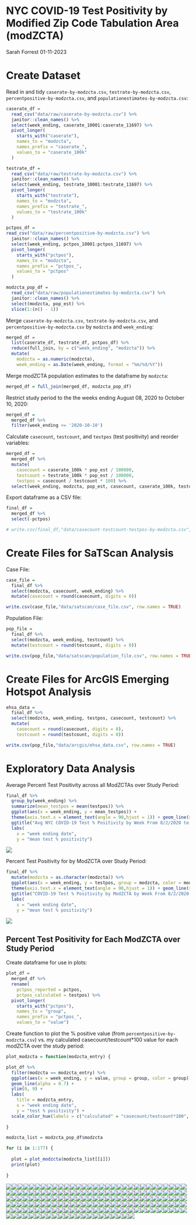 NYC COVID-19 Test Positivity by Modified Zip Code Tabulation Area
(modZCTA)
================
Sarah Forrest
01-11-2023

# Create Dataset

Read in and tidy `caserate-by-modzcta.csv`, `testrate-by-modzcta.csv`,
`percentpositive-by-modzcta.csv`, and
`populationestimates-by-modzcta.csv`:

``` r
caserate_df = 
  read_csv("data/raw/caserate-by-modzcta.csv") %>%
  janitor::clean_names() %>%
  select(week_ending, caserate_10001:caserate_11697) %>%
  pivot_longer(
    starts_with("caserate"),
    names_to = "modzcta",
    names_prefix = "caserate_", 
    values_to = "caserate_100k"
  )

testrate_df = 
  read_csv("data/raw/testrate-by-modzcta.csv") %>%
  janitor::clean_names() %>%
  select(week_ending, testrate_10001:testrate_11697) %>%
  pivot_longer(
    starts_with("testrate"),
    names_to = "modzcta",
    names_prefix = "testrate_", 
    values_to = "testrate_100k"
  )

pctpos_df =
read_csv("data/raw/percentpositive-by-modzcta.csv") %>%
  janitor::clean_names() %>%
  select(week_ending, pctpos_10001:pctpos_11697) %>%
  pivot_longer(
    starts_with("pctpos"),
    names_to = "modzcta",
    names_prefix = "pctpos_", 
    values_to = "pctpos"
  )

modzcta_pop_df = 
  read_csv("data/raw/populationestimates-by-modzcta.csv") %>% 
  janitor::clean_names() %>%
  select(modzcta, pop_est) %>%
  slice(1:(n() - 1))
```

Merge `caserate-by-modzcta.csv`, `testrate-by-modzcta.csv`, and
`percentpositive-by-modzcta.csv` by `modzcta` and `week_ending`:

``` r
merged_df = 
  list(caserate_df, testrate_df, pctpos_df) %>% 
  reduce(full_join, by = c("week_ending", "modzcta")) %>% 
  mutate(
    modzcta = as.numeric(modzcta),
    week_ending = as.Date(week_ending, format = "%m/%d/%Y"))
```

Merge modZCTA population estimates to the dataframe by `modzcta`:

``` r
merged_df = full_join(merged_df, modzcta_pop_df)
```

Restrict study period to the the weeks ending August 08, 2020 to October
10, 2020:

``` r
merged_df = 
  merged_df %>%
  filter(week_ending <= '2020-10-10')
```

Calculate `casecount`, `testcount`, and `testpos` (test positivity) and
reorder variables:

``` r
merged_df = 
  merged_df %>% 
  mutate(
    casecount = caserate_100k * pop_est / 100000,
    testcount = testrate_100k * pop_est / 100000,
    testpos = casecount / testcount * 100) %>%
  select(week_ending, modzcta, pop_est, casecount, caserate_100k, testcount, testrate_100k, pctpos, testpos)
```

Export dataframe as a CSV file:

``` r
final_df =
  merged_df %>%
  select(-pctpos)

# write.csv(final_df,"data/casecount-testcount-testpos-by-modzcta.csv", row.names = TRUE)
```

# Create Files for SaTScan Analysis

Case File:

``` r
case_file = 
  final_df %>% 
  select(modzcta, casecount, week_ending) %>% 
  mutate(casecount = round(casecount, digits = 0))

write.csv(case_file,"data/satscan/case_file.csv", row.names = TRUE)
```

Population File:

``` r
pop_file = 
  final_df %>% 
  select(modzcta, week_ending, testcount) %>% 
  mutate(testcount = round(testcount, digits = 0))

write.csv(pop_file,"data/satscan/population_file.csv", row.names = TRUE)
```

# Create Files for ArcGIS Emerging Hotspot Analysis

``` r
ehsa_data = 
  final_df %>% 
  select(modzcta, week_ending, testpos, casecount, testcount) %>% 
  mutate(
    casecount = round(casecount, digits = 0),
    testcount = round(testcount, digits = 0))

write.csv(pop_file,"data/arcgis/ehsa_data.csv", row.names = TRUE)
```

# Exploratory Data Analysis

Average Percent Test Positivity across all ModZCTAs over Study Period:

``` r
final_df %>% 
  group_by(week_ending) %>%
  summarize(mean_testpos = mean(testpos)) %>%
  ggplot(aes(x = week_ending, y = mean_testpos)) + 
  theme(axis.text.x = element_text(angle = 90,hjust = 1)) + geom_line(show.legend = FALSE) +
  ggtitle("Avg NYC COVID-19 Test % Positivity by Week From 8/2/2020 to 10/10/2020") + 
  labs(
    x = "week ending date",
    y = "mean test % positivity")
```

![](thesis_data_files/figure-gfm/unnamed-chunk-10-1.png)<!-- -->

Percent Test Positivity for by ModZCTA over Study Period:

``` r
final_df %>% 
  mutate(modzcta = as.character(modzcta)) %>% 
  ggplot(aes(x = week_ending, y = testpos, group = modzcta, color = modzcta)) + 
  theme(axis.text.x = element_text(angle = 90,hjust = 1)) + geom_line(show.legend = FALSE) +
  ggtitle("COVID-19 Test % Positivity by ModZCTA by Week From 8/2/2020 to 10/10/2020") + 
  labs(
    x = "week ending date",
    y = "mean test % positivity")
```

![](thesis_data_files/figure-gfm/unnamed-chunk-11-1.png)<!-- -->

## Percent Test Positivity for Each ModZCTA over Study Period

Create dataframe for use in plots:

``` r
plot_df = 
  merged_df %>% 
  rename(
    pctpos_reported = pctpos,
    pctpos_calculated = testpos) %>% 
  pivot_longer(
    starts_with("pctpos"),
    names_to = "group",
    names_prefix = "pctpos_", 
    values_to = "value")
```

Create function to plot the % positive value (from
`percentpositive-by-modzcta.csv`) vs. my calculated
casecount/testcount\*100 value for each modZCTA over the study period:

``` r
plot_modzcta = function(modzcta_entry) {

plot_df %>% 
  filter(modzcta == modzcta_entry) %>% 
  ggplot(aes(x = week_ending, y = value, group = group, color = group)) + 
  geom_line(alpha = 0.7) +
  ylim(0, 9) +
  labs(
    title = modzcta_entry,
    x = "week ending date",
    y = "test % positivity") +
  scale_color_hue(labels = c("calculated" = "casecount/testcount*100", "reported" = "% positive"))
  
}

modzcta_list = modzcta_pop_df$modzcta

for (i in 1:177) {
  
  plot = plot_modzcta(modzcta_list[[i]])
  print(plot)
  
}
```

![](thesis_data_files/figure-gfm/unnamed-chunk-13-1.png)<!-- -->![](thesis_data_files/figure-gfm/unnamed-chunk-13-2.png)<!-- -->![](thesis_data_files/figure-gfm/unnamed-chunk-13-3.png)<!-- -->![](thesis_data_files/figure-gfm/unnamed-chunk-13-4.png)<!-- -->![](thesis_data_files/figure-gfm/unnamed-chunk-13-5.png)<!-- -->![](thesis_data_files/figure-gfm/unnamed-chunk-13-6.png)<!-- -->![](thesis_data_files/figure-gfm/unnamed-chunk-13-7.png)<!-- -->![](thesis_data_files/figure-gfm/unnamed-chunk-13-8.png)<!-- -->![](thesis_data_files/figure-gfm/unnamed-chunk-13-9.png)<!-- -->![](thesis_data_files/figure-gfm/unnamed-chunk-13-10.png)<!-- -->![](thesis_data_files/figure-gfm/unnamed-chunk-13-11.png)<!-- -->![](thesis_data_files/figure-gfm/unnamed-chunk-13-12.png)<!-- -->![](thesis_data_files/figure-gfm/unnamed-chunk-13-13.png)<!-- -->![](thesis_data_files/figure-gfm/unnamed-chunk-13-14.png)<!-- -->![](thesis_data_files/figure-gfm/unnamed-chunk-13-15.png)<!-- -->![](thesis_data_files/figure-gfm/unnamed-chunk-13-16.png)<!-- -->![](thesis_data_files/figure-gfm/unnamed-chunk-13-17.png)<!-- -->![](thesis_data_files/figure-gfm/unnamed-chunk-13-18.png)<!-- -->![](thesis_data_files/figure-gfm/unnamed-chunk-13-19.png)<!-- -->![](thesis_data_files/figure-gfm/unnamed-chunk-13-20.png)<!-- -->![](thesis_data_files/figure-gfm/unnamed-chunk-13-21.png)<!-- -->![](thesis_data_files/figure-gfm/unnamed-chunk-13-22.png)<!-- -->![](thesis_data_files/figure-gfm/unnamed-chunk-13-23.png)<!-- -->![](thesis_data_files/figure-gfm/unnamed-chunk-13-24.png)<!-- -->![](thesis_data_files/figure-gfm/unnamed-chunk-13-25.png)<!-- -->![](thesis_data_files/figure-gfm/unnamed-chunk-13-26.png)<!-- -->![](thesis_data_files/figure-gfm/unnamed-chunk-13-27.png)<!-- -->![](thesis_data_files/figure-gfm/unnamed-chunk-13-28.png)<!-- -->![](thesis_data_files/figure-gfm/unnamed-chunk-13-29.png)<!-- -->![](thesis_data_files/figure-gfm/unnamed-chunk-13-30.png)<!-- -->![](thesis_data_files/figure-gfm/unnamed-chunk-13-31.png)<!-- -->![](thesis_data_files/figure-gfm/unnamed-chunk-13-32.png)<!-- -->![](thesis_data_files/figure-gfm/unnamed-chunk-13-33.png)<!-- -->![](thesis_data_files/figure-gfm/unnamed-chunk-13-34.png)<!-- -->![](thesis_data_files/figure-gfm/unnamed-chunk-13-35.png)<!-- -->![](thesis_data_files/figure-gfm/unnamed-chunk-13-36.png)<!-- -->![](thesis_data_files/figure-gfm/unnamed-chunk-13-37.png)<!-- -->![](thesis_data_files/figure-gfm/unnamed-chunk-13-38.png)<!-- -->![](thesis_data_files/figure-gfm/unnamed-chunk-13-39.png)<!-- -->![](thesis_data_files/figure-gfm/unnamed-chunk-13-40.png)<!-- -->![](thesis_data_files/figure-gfm/unnamed-chunk-13-41.png)<!-- -->![](thesis_data_files/figure-gfm/unnamed-chunk-13-42.png)<!-- -->![](thesis_data_files/figure-gfm/unnamed-chunk-13-43.png)<!-- -->![](thesis_data_files/figure-gfm/unnamed-chunk-13-44.png)<!-- -->![](thesis_data_files/figure-gfm/unnamed-chunk-13-45.png)<!-- -->![](thesis_data_files/figure-gfm/unnamed-chunk-13-46.png)<!-- -->![](thesis_data_files/figure-gfm/unnamed-chunk-13-47.png)<!-- -->![](thesis_data_files/figure-gfm/unnamed-chunk-13-48.png)<!-- -->![](thesis_data_files/figure-gfm/unnamed-chunk-13-49.png)<!-- -->![](thesis_data_files/figure-gfm/unnamed-chunk-13-50.png)<!-- -->![](thesis_data_files/figure-gfm/unnamed-chunk-13-51.png)<!-- -->![](thesis_data_files/figure-gfm/unnamed-chunk-13-52.png)<!-- -->![](thesis_data_files/figure-gfm/unnamed-chunk-13-53.png)<!-- -->![](thesis_data_files/figure-gfm/unnamed-chunk-13-54.png)<!-- -->![](thesis_data_files/figure-gfm/unnamed-chunk-13-55.png)<!-- -->![](thesis_data_files/figure-gfm/unnamed-chunk-13-56.png)<!-- -->![](thesis_data_files/figure-gfm/unnamed-chunk-13-57.png)<!-- -->![](thesis_data_files/figure-gfm/unnamed-chunk-13-58.png)<!-- -->![](thesis_data_files/figure-gfm/unnamed-chunk-13-59.png)<!-- -->![](thesis_data_files/figure-gfm/unnamed-chunk-13-60.png)<!-- -->![](thesis_data_files/figure-gfm/unnamed-chunk-13-61.png)<!-- -->![](thesis_data_files/figure-gfm/unnamed-chunk-13-62.png)<!-- -->![](thesis_data_files/figure-gfm/unnamed-chunk-13-63.png)<!-- -->![](thesis_data_files/figure-gfm/unnamed-chunk-13-64.png)<!-- -->![](thesis_data_files/figure-gfm/unnamed-chunk-13-65.png)<!-- -->![](thesis_data_files/figure-gfm/unnamed-chunk-13-66.png)<!-- -->![](thesis_data_files/figure-gfm/unnamed-chunk-13-67.png)<!-- -->![](thesis_data_files/figure-gfm/unnamed-chunk-13-68.png)<!-- -->![](thesis_data_files/figure-gfm/unnamed-chunk-13-69.png)<!-- -->![](thesis_data_files/figure-gfm/unnamed-chunk-13-70.png)<!-- -->![](thesis_data_files/figure-gfm/unnamed-chunk-13-71.png)<!-- -->![](thesis_data_files/figure-gfm/unnamed-chunk-13-72.png)<!-- -->![](thesis_data_files/figure-gfm/unnamed-chunk-13-73.png)<!-- -->![](thesis_data_files/figure-gfm/unnamed-chunk-13-74.png)<!-- -->![](thesis_data_files/figure-gfm/unnamed-chunk-13-75.png)<!-- -->![](thesis_data_files/figure-gfm/unnamed-chunk-13-76.png)<!-- -->![](thesis_data_files/figure-gfm/unnamed-chunk-13-77.png)<!-- -->![](thesis_data_files/figure-gfm/unnamed-chunk-13-78.png)<!-- -->![](thesis_data_files/figure-gfm/unnamed-chunk-13-79.png)<!-- -->![](thesis_data_files/figure-gfm/unnamed-chunk-13-80.png)<!-- -->![](thesis_data_files/figure-gfm/unnamed-chunk-13-81.png)<!-- -->![](thesis_data_files/figure-gfm/unnamed-chunk-13-82.png)<!-- -->![](thesis_data_files/figure-gfm/unnamed-chunk-13-83.png)<!-- -->![](thesis_data_files/figure-gfm/unnamed-chunk-13-84.png)<!-- -->![](thesis_data_files/figure-gfm/unnamed-chunk-13-85.png)<!-- -->![](thesis_data_files/figure-gfm/unnamed-chunk-13-86.png)<!-- -->![](thesis_data_files/figure-gfm/unnamed-chunk-13-87.png)<!-- -->![](thesis_data_files/figure-gfm/unnamed-chunk-13-88.png)<!-- -->![](thesis_data_files/figure-gfm/unnamed-chunk-13-89.png)<!-- -->![](thesis_data_files/figure-gfm/unnamed-chunk-13-90.png)<!-- -->![](thesis_data_files/figure-gfm/unnamed-chunk-13-91.png)<!-- -->![](thesis_data_files/figure-gfm/unnamed-chunk-13-92.png)<!-- -->![](thesis_data_files/figure-gfm/unnamed-chunk-13-93.png)<!-- -->![](thesis_data_files/figure-gfm/unnamed-chunk-13-94.png)<!-- -->![](thesis_data_files/figure-gfm/unnamed-chunk-13-95.png)<!-- -->![](thesis_data_files/figure-gfm/unnamed-chunk-13-96.png)<!-- -->![](thesis_data_files/figure-gfm/unnamed-chunk-13-97.png)<!-- -->![](thesis_data_files/figure-gfm/unnamed-chunk-13-98.png)<!-- -->![](thesis_data_files/figure-gfm/unnamed-chunk-13-99.png)<!-- -->![](thesis_data_files/figure-gfm/unnamed-chunk-13-100.png)<!-- -->![](thesis_data_files/figure-gfm/unnamed-chunk-13-101.png)<!-- -->![](thesis_data_files/figure-gfm/unnamed-chunk-13-102.png)<!-- -->![](thesis_data_files/figure-gfm/unnamed-chunk-13-103.png)<!-- -->![](thesis_data_files/figure-gfm/unnamed-chunk-13-104.png)<!-- -->![](thesis_data_files/figure-gfm/unnamed-chunk-13-105.png)<!-- -->![](thesis_data_files/figure-gfm/unnamed-chunk-13-106.png)<!-- -->![](thesis_data_files/figure-gfm/unnamed-chunk-13-107.png)<!-- -->![](thesis_data_files/figure-gfm/unnamed-chunk-13-108.png)<!-- -->![](thesis_data_files/figure-gfm/unnamed-chunk-13-109.png)<!-- -->![](thesis_data_files/figure-gfm/unnamed-chunk-13-110.png)<!-- -->![](thesis_data_files/figure-gfm/unnamed-chunk-13-111.png)<!-- -->![](thesis_data_files/figure-gfm/unnamed-chunk-13-112.png)<!-- -->![](thesis_data_files/figure-gfm/unnamed-chunk-13-113.png)<!-- -->![](thesis_data_files/figure-gfm/unnamed-chunk-13-114.png)<!-- -->![](thesis_data_files/figure-gfm/unnamed-chunk-13-115.png)<!-- -->![](thesis_data_files/figure-gfm/unnamed-chunk-13-116.png)<!-- -->![](thesis_data_files/figure-gfm/unnamed-chunk-13-117.png)<!-- -->![](thesis_data_files/figure-gfm/unnamed-chunk-13-118.png)<!-- -->![](thesis_data_files/figure-gfm/unnamed-chunk-13-119.png)<!-- -->![](thesis_data_files/figure-gfm/unnamed-chunk-13-120.png)<!-- -->![](thesis_data_files/figure-gfm/unnamed-chunk-13-121.png)<!-- -->![](thesis_data_files/figure-gfm/unnamed-chunk-13-122.png)<!-- -->![](thesis_data_files/figure-gfm/unnamed-chunk-13-123.png)<!-- -->![](thesis_data_files/figure-gfm/unnamed-chunk-13-124.png)<!-- -->![](thesis_data_files/figure-gfm/unnamed-chunk-13-125.png)<!-- -->![](thesis_data_files/figure-gfm/unnamed-chunk-13-126.png)<!-- -->![](thesis_data_files/figure-gfm/unnamed-chunk-13-127.png)<!-- -->![](thesis_data_files/figure-gfm/unnamed-chunk-13-128.png)<!-- -->![](thesis_data_files/figure-gfm/unnamed-chunk-13-129.png)<!-- -->![](thesis_data_files/figure-gfm/unnamed-chunk-13-130.png)<!-- -->![](thesis_data_files/figure-gfm/unnamed-chunk-13-131.png)<!-- -->![](thesis_data_files/figure-gfm/unnamed-chunk-13-132.png)<!-- -->![](thesis_data_files/figure-gfm/unnamed-chunk-13-133.png)<!-- -->![](thesis_data_files/figure-gfm/unnamed-chunk-13-134.png)<!-- -->![](thesis_data_files/figure-gfm/unnamed-chunk-13-135.png)<!-- -->![](thesis_data_files/figure-gfm/unnamed-chunk-13-136.png)<!-- -->![](thesis_data_files/figure-gfm/unnamed-chunk-13-137.png)<!-- -->![](thesis_data_files/figure-gfm/unnamed-chunk-13-138.png)<!-- -->![](thesis_data_files/figure-gfm/unnamed-chunk-13-139.png)<!-- -->![](thesis_data_files/figure-gfm/unnamed-chunk-13-140.png)<!-- -->![](thesis_data_files/figure-gfm/unnamed-chunk-13-141.png)<!-- -->![](thesis_data_files/figure-gfm/unnamed-chunk-13-142.png)<!-- -->![](thesis_data_files/figure-gfm/unnamed-chunk-13-143.png)<!-- -->![](thesis_data_files/figure-gfm/unnamed-chunk-13-144.png)<!-- -->![](thesis_data_files/figure-gfm/unnamed-chunk-13-145.png)<!-- -->![](thesis_data_files/figure-gfm/unnamed-chunk-13-146.png)<!-- -->![](thesis_data_files/figure-gfm/unnamed-chunk-13-147.png)<!-- -->![](thesis_data_files/figure-gfm/unnamed-chunk-13-148.png)<!-- -->![](thesis_data_files/figure-gfm/unnamed-chunk-13-149.png)<!-- -->![](thesis_data_files/figure-gfm/unnamed-chunk-13-150.png)<!-- -->![](thesis_data_files/figure-gfm/unnamed-chunk-13-151.png)<!-- -->![](thesis_data_files/figure-gfm/unnamed-chunk-13-152.png)<!-- -->![](thesis_data_files/figure-gfm/unnamed-chunk-13-153.png)<!-- -->![](thesis_data_files/figure-gfm/unnamed-chunk-13-154.png)<!-- -->![](thesis_data_files/figure-gfm/unnamed-chunk-13-155.png)<!-- -->![](thesis_data_files/figure-gfm/unnamed-chunk-13-156.png)<!-- -->![](thesis_data_files/figure-gfm/unnamed-chunk-13-157.png)<!-- -->![](thesis_data_files/figure-gfm/unnamed-chunk-13-158.png)<!-- -->![](thesis_data_files/figure-gfm/unnamed-chunk-13-159.png)<!-- -->![](thesis_data_files/figure-gfm/unnamed-chunk-13-160.png)<!-- -->![](thesis_data_files/figure-gfm/unnamed-chunk-13-161.png)<!-- -->![](thesis_data_files/figure-gfm/unnamed-chunk-13-162.png)<!-- -->![](thesis_data_files/figure-gfm/unnamed-chunk-13-163.png)<!-- -->![](thesis_data_files/figure-gfm/unnamed-chunk-13-164.png)<!-- -->![](thesis_data_files/figure-gfm/unnamed-chunk-13-165.png)<!-- -->![](thesis_data_files/figure-gfm/unnamed-chunk-13-166.png)<!-- -->![](thesis_data_files/figure-gfm/unnamed-chunk-13-167.png)<!-- -->![](thesis_data_files/figure-gfm/unnamed-chunk-13-168.png)<!-- -->![](thesis_data_files/figure-gfm/unnamed-chunk-13-169.png)<!-- -->![](thesis_data_files/figure-gfm/unnamed-chunk-13-170.png)<!-- -->![](thesis_data_files/figure-gfm/unnamed-chunk-13-171.png)<!-- -->![](thesis_data_files/figure-gfm/unnamed-chunk-13-172.png)<!-- -->![](thesis_data_files/figure-gfm/unnamed-chunk-13-173.png)<!-- -->![](thesis_data_files/figure-gfm/unnamed-chunk-13-174.png)<!-- -->![](thesis_data_files/figure-gfm/unnamed-chunk-13-175.png)<!-- -->![](thesis_data_files/figure-gfm/unnamed-chunk-13-176.png)<!-- -->![](thesis_data_files/figure-gfm/unnamed-chunk-13-177.png)<!-- -->
